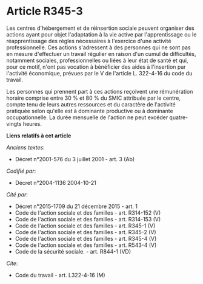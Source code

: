 # Article R345-3

Les centres d'hébergement et de réinsertion sociale peuvent organiser des actions ayant pour objet l'adaptation à la vie
active par l'apprentissage ou le réapprentissage des règles nécessaires à l'exercice d'une activité professionnelle. Ces
actions s'adressent à des personnes qui ne sont pas en mesure d'effectuer un travail régulier en raison d'un cumul de
difficultés, notamment sociales, professionnelles ou liées à leur état de santé et qui, pour ce motif, n'ont pas vocation à
bénéficier des aides à l'insertion par l'activité économique, prévues par le V de l'article L. 322-4-16 du code du travail.

Les personnes qui prennent part à ces actions reçoivent une rémunération horaire comprise entre 30 % et 80 % du SMIC
attribuée par le centre, compte tenu de leurs autres ressources et du caractère de l'activité pratiquée selon qu'elle est à
dominante productive ou à dominante occupationnelle. La durée mensuelle de l'action ne peut excéder quatre-vingts heures.

**Liens relatifs à cet article**

_Anciens textes_:

  - Décret n°2001-576 du 3 juillet 2001 - art. 3 (Ab)

_Codifié par_:

  - Décret n°2004-1136 2004-10-21

_Cité par_:

  - Décret n°2015-1709 du 21 décembre 2015 - art. 1
  - Code de l'action sociale et des familles - art. R314-152 (V)
  - Code de l'action sociale et des familles - art. R314-153 (V)
  - Code de l'action sociale et des familles - art. R345-1 (V)
  - Code de l'action sociale et des familles - art. R345-2 (V)
  - Code de l'action sociale et des familles - art. R345-4 (V)
  - Code de l'action sociale et des familles - art. R543-4 (V)
  - Code de la sécurité sociale. - art. R844-1 (VD)

_Cite_:

  - Code du travail - art. L322-4-16 (M)

